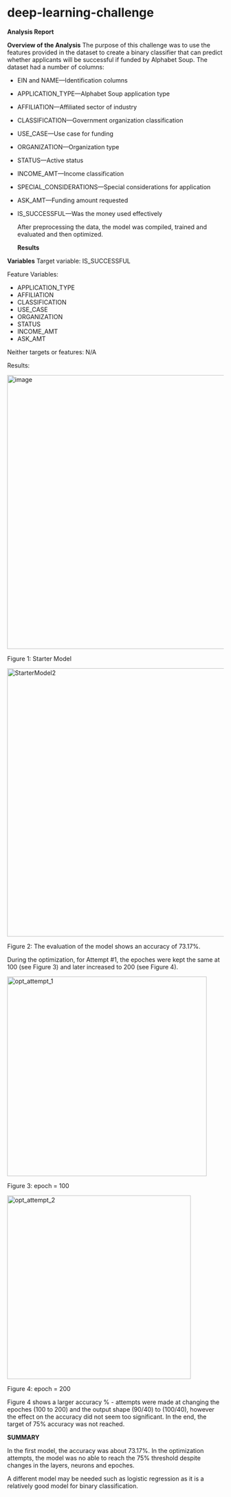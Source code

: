 # deep-learning-challenge

**Analysis Report**

**Overview of the Analysis**
The purpose of this challenge was to use the features provided in the dataset to create a binary classifier that can predict whether applicants will be successful if funded by Alphabet Soup. The dataset had a number of columns: 
- EIN and NAME—Identification columns
- APPLICATION_TYPE—Alphabet Soup application type
- AFFILIATION—Affiliated sector of industry
- CLASSIFICATION—Government organization classification
- USE_CASE—Use case for funding
- ORGANIZATION—Organization type
- STATUS—Active status
- INCOME_AMT—Income classification
- SPECIAL_CONSIDERATIONS—Special considerations for application
- ASK_AMT—Funding amount requested
- IS_SUCCESSFUL—Was the money used effectively

  After preprocessing the data, the model was compiled, trained and evaluated and then optimized.

  **Results**

**Variables**
Target variable: IS_SUCCESSFUL

Feature Variables: 
- APPLICATION_TYPE
- AFFILIATION
- CLASSIFICATION
- USE_CASE
- ORGANIZATION
- STATUS
- INCOME_AMT
- ASK_AMT

Neither targets or features: N/A

Results:
  
<img width="637" alt="image" src="https://github.com/MuhayminRaza/deep-learning-challenge/assets/131730274/cdef241b-f180-4126-9770-ab6587b64327">

Figure 1: Starter Model

<img width="624" alt="StarterModel2" src="https://github.com/MuhayminRaza/deep-learning-challenge/assets/131730274/3a104b5c-4c11-4b43-a101-d37c5a129f69">

Figure 2: The evaluation of the model shows an accuracy of 73.17%.


During the optimization, for Attempt #1, the epoches were kept the same at 100 (see Figure 3) and later increased to 200 (see Figure 4). 

<img width="464" alt="opt_attempt_1" src="https://github.com/MuhayminRaza/deep-learning-challenge/assets/131730274/6bf3ff6d-7e97-4310-9e00-611a0ff8a7e8">

Figure 3: epoch = 100

<img width="427" alt="opt_attempt_2" src="https://github.com/MuhayminRaza/deep-learning-challenge/assets/131730274/30b6984c-b01d-49d4-b5b8-a7efb8bb4277">

Figure 4: epoch = 200

Figure 4 shows a larger accuracy % - attempts were made at changing the epoches (100 to 200) and the output shape (90/40) to (100/40), however the effect on the accuracy did not seem too significant. In the end, the target of 75% accuracy was not reached. 


**SUMMARY**

In the first model, the accuracy was about 73.17%. In the optimization attempts, the model was no able to reach the 75% threshold despite changes in the layers, neurons and epoches. 

A different model may be needed such as logistic regression as it is a relatively good model for binary classification. 
  


  
